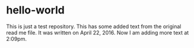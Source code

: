 # hello-world
This is just a test repository.
This has some added text from the original read me file. It was written on April 22, 2016.
Now I am adding more text at 2:09pm.
